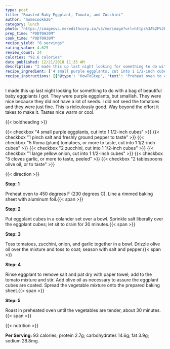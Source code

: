 ```yaml
---
type: post
title: "Roasted Baby Eggplant, Tomato, and Zucchini"
author: "homecook626"
category: lunch
photo: "https://imagesvc.meredithcorp.io/v3/mm/image?url=https%3A%2F%2Fimages.media-allrecipes.com%2Fuserphotos%2F2232888.jpg"
prep_time: "P0DT0H20M"
cook_time: "P0DT0H30M"
recipe_yield: "8 servings"
rating_value: 4.625
review_count: 24
calories: "92.6 calories"
date_published: 12/21/2018 11:35 AM
description: "I made this up last night looking for something to do with a bag of beautiful baby eggplants I got. They were purple eggplants, but smallish. They were nice because they did not have a lot of seeds.  I did not seed the tomatoes and they were just fine. This is ridiculously good.  Way beyond the effort it takes to make it.  Tastes nice warm or cool."
recipe_ingredient: ['4 small purple eggplants, cut into 1 1/2-inch cubes', '1 pinch salt and freshly ground pepper to taste', '5 Roma (plum) tomatoes, or more to taste, cut into 1 1/2-inch cubes', '2 zucchini, cut into 1 1/2-inch cubes', '1 large yellow onion, cut into 1 1/2-inch cubes', '5 cloves garlic, or more to taste, peeled', '2 tablespoons olive oil, or to taste']
recipe_instructions: [{'@type': 'HowToStep', 'text': 'Preheat oven to 450 degrees F (230 degrees C). Line a rimmed baking sheet with aluminum foil.\n'}, {'@type': 'HowToStep', 'text': 'Put eggplant cubes in a colander set over a bowl. Sprinkle salt liberally over the eggplant cubes; let sit to drain for 30 minutes.\n'}, {'@type': 'HowToStep', 'text': 'Toss tomatoes, zucchini, onion, and garlic together in a bowl. Drizzle olive oil over the mixture and toss to coat; season with salt and pepper.\n'}, {'@type': 'HowToStep', 'text': 'Rinse eggplant to remove salt and pat dry with paper towel; add to the tomato mixture and stir. Add olive oil as necessary to assure the eggplant cubes are coated. Spread the vegetable mixture onto the prepared baking sheet.\n'}, {'@type': 'HowToStep', 'text': 'Roast in preheated oven until the vegetables are tender, about 30 minutes.\n'}]
---
```


I made this up last night looking for something to do with a bag of beautiful baby eggplants I got. They were purple eggplants, but smallish. They were nice because they did not have a lot of seeds.  I did not seed the tomatoes and they were just fine. This is ridiculously good.  Way beyond the effort it takes to make it.  Tastes nice warm or cool. 

{{< boldheading >}}

{{< checkbox "4 small purple eggplants, cut into 1 1/2-inch cubes" >}}
{{< checkbox "1 pinch salt and freshly ground pepper to taste" >}}
{{< checkbox "5  Roma (plum) tomatoes, or more to taste, cut into 1 1/2-inch cubes" >}}
{{< checkbox "2  zucchini, cut into 1 1/2-inch cubes" >}}
{{< checkbox "1 large yellow onion, cut into 1 1/2-inch cubes" >}}
{{< checkbox "5 cloves garlic, or more to taste, peeled" >}}
{{< checkbox "2 tablespoons olive oil, or to taste" >}}


{{< direction >}}

**Step: 1**

Preheat oven to 450 degrees F (230 degrees C). Line a rimmed baking sheet with aluminum foil.{{< span >}}

**Step: 2**

Put eggplant cubes in a colander set over a bowl. Sprinkle salt liberally over the eggplant cubes; let sit to drain for 30 minutes.{{< span >}}

**Step: 3**

Toss tomatoes, zucchini, onion, and garlic together in a bowl. Drizzle olive oil over the mixture and toss to coat; season with salt and pepper.{{< span >}}

**Step: 4**

Rinse eggplant to remove salt and pat dry with paper towel; add to the tomato mixture and stir. Add olive oil as necessary to assure the eggplant cubes are coated. Spread the vegetable mixture onto the prepared baking sheet.{{< span >}}

**Step: 5**

Roast in preheated oven until the vegetables are tender, about 30 minutes.{{< span >}}

{{< nutrition >}}

**Per Serving:** 93 calories; protein 2.7g; carbohydrates 14.6g; fat 3.9g; sodium 28.8mg.